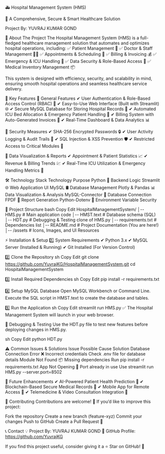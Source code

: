🚑 Hospital Management System (HMS)

🏥 A Comprehensive, Secure & Smart Healthcare Solution

Project By: YUVRAJ KUMAR GOND

📌 About The Project
The Hospital Management System (HMS) is a full-fledged healthcare management solution that automates and optimizes hospital operations, including:
✅ Patient Management 🏥
✅ Doctor & Staff Management 👨‍⚕️
✅ Appointments & Scheduling 📅
✅ Billing & Invoicing 💰
✅ Emergency & ICU Handling 🚨
✅ Data Security & Role-Based Access 🔐
✅ Medical Inventory Management 📦

This system is designed with efficiency, security, and scalability in mind, ensuring smooth hospital operations and seamless healthcare service delivery.

🚀 Key Features
🔹 General Features
✔ User Authentication & Role-Based Access Control (RBAC) 🔑
✔ Easy-to-Use Web Interface (Built with Streamlit) 🌐
✔ Secure MySQL Database for Storing Hospital Records 💾
✔ Automated ICU Bed Allocation & Emergency Patient Handling 🏥
✔ Billing System with Auto-Generated Invoices 🧾
✔ Real-Time Dashboard & Data Analytics 📊

🔹 Security Measures
✔ SHA-256 Encrypted Passwords 🔒
✔ User Activity Logging & Audit Trails 📝
✔ SQL Injection & XSS Prevention 🛡️
✔ Restricted Access to Critical Modules 🚫

🔹 Data Visualization & Reports
✔ Appointment & Patient Statistics 📈
✔ Revenue & Billing Trends 💹
✔ Real-Time ICU Utilization & Emergency Handling Metrics 🚨

🛠️ Technology Stack
Technology	Purpose
Python 🐍	Backend Logic
Streamlit 🌐	Web Application UI
MySQL 🛢️	Database Management
Plotly & Pandas 📊	Data Visualization & Analysis
MySQL-Connector 🔌	Database Connection
FPDF 📜	Report Generation
Python-Dotenv 🔐	Environment Variable Security

📂 Project Structure
bash
Copy
Edit
HospitalManagementSystem/
│-- HMS.py           # Main application code
│-- HMST.text        # Database schema (SQL)
│-- HDT.py           # Debugging & Testing clone of HMS.py
│-- requirements.txt # Dependencies list
│-- README.md        # Project Documentation (You are here!)
│-- /assets          # Icons, Images, and UI Resources

⚡ Installation & Setup
1️⃣ System Requirements
✔ Python 3.x
✔ MySQL Server (Installed & Running)
✔ Git Installed (For Version Control)

2️⃣ Clone the Repository
sh
Copy
Edit
git clone https://github.com/YuvrajKG/HospitalManagementSystem.git
cd HospitalManagementSystem

3️⃣ Install Required Dependencies
sh
Copy
Edit
pip install -r requirements.txt

4️⃣ Setup MySQL Database
Open MySQL Workbench or Command Line.
Execute the SQL script in HMST.text to create the database and tables.

5️⃣ Run the Application
sh
Copy
Edit
streamlit run HMS.py
✅ The Hospital Management System will launch in your web browser.

🧪 Debugging & Testing
Use the HDT.py file to test new features before deploying changes in HMS.py.

sh
Copy
Edit
python HDT.py

⚠️ Common Issues & Solutions
Issue	Possible Cause	Solution
Database Connection Error ❌	Incorrect credentials	Check .env file for database details
Module Not Found 📦	Missing dependencies	Run pip install -r requirements.txt
App Not Opening 🛑	Port already in use	Use streamlit run HMS.py --server.port=8502

🔮 Future Enhancements
✔ AI-Powered Patient Health Prediction 🤖
✔ Blockchain-Based Secure Medical Records 🔗
✔ Mobile App for Remote Access 📱
✔ Telemedicine & Video Consultation Integration 🎥

🎯 Contributing
Contributions are welcome! 🎉 If you’d like to improve this project:

Fork the repository
Create a new branch (feature-xyz)
Commit your changes
Push to GitHub
Create a Pull Request 🚀


📞 Contact
💡 Project By: YUVRAJ KUMAR GOND
🔗 GitHub Profile: https://github.com/YuvrajKG

If you find this project useful, consider giving it a ⭐ Star on GitHub! 🚀
